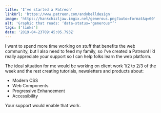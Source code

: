 ```yaml
---
title: 'I’ve started a Patreon'
linkUrl: 'https://www.patreon.com/andybelldesign'
image: 'https://hankchizljaw.imgix.net/generous.png?auto=format&q=60'
alt: 'Graphic that reads: ‘data-status="generous"’'
tags: ['links'] 
date: '2019-04-23T09:45:05.793Z'
---
```

I want to spend more time working on stuff that benefits the web community, but I also need to feed my family, so I've created a Patreon!  I’d really appreciate your support so I can help folks learn the web platform.

The ideal situation for me would be working on client work 1/2 to 2/3 of the week and the rest creating tutorials, newsletters and products about:

- Modern CSS
- Web Components 
- Progressive Enhancement
- Accessibility 

Your support would enable that work.
